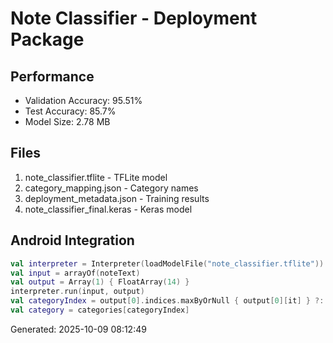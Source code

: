 # Note Classifier - Deployment Package

## Performance
- Validation Accuracy: 95.51%
- Test Accuracy: 85.7%
- Model Size: 2.78 MB

## Files
1. note_classifier.tflite - TFLite model
2. category_mapping.json - Category names
3. deployment_metadata.json - Training results
4. note_classifier_final.keras - Keras model

## Android Integration

```kotlin
val interpreter = Interpreter(loadModelFile("note_classifier.tflite"))
val input = arrayOf(noteText)
val output = Array(1) { FloatArray(14) }
interpreter.run(input, output)
val categoryIndex = output[0].indices.maxByOrNull { output[0][it] } ?: 0
val category = categories[categoryIndex]
```

Generated: 2025-10-09 08:12:49
